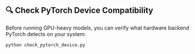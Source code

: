 ## 🔍 Check PyTorch Device Compatibility

Before running GPU-heavy models, you can verify what hardware backend PyTorch detects on your system:

```bash
python check_pytorch_device.py
```
